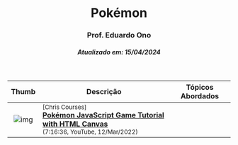 <h1 align="center">Pokémon</h1>

<h3 align="center">Prof. Eduardo Ono</h3>

<h5 align="center">Atualizado em: 15/04/2024</h5>

&nbsp;

| Thumb | Descrição | Tópicos Abordados |
| :-: | --- | --- |
| ![img](https://img.youtube.com/vi/yP5DKzriqXA/default.jpg) | <sup>[Chris Courses]</sup><br>[__Pokémon JavaScript Game Tutorial with HTML Canvas__](https://www.youtube.com/watch?v=yP5DKzriqXA)<br><sub>(7:16:36, YouTube, 12/Mar/2022)</sub> | |

&nbsp;
